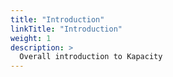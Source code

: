 ```yaml
---
title: "Introduction"
linkTitle: "Introduction"
weight: 1
description: >
  Overall introduction to Kapacity
---
```



